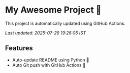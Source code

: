 # My Awesome Project 🚀

This project is automatically updated using GitHub Actions.

_Last updated: 2025-07-29 19:26:05 IST_

## Features
- Auto-update README using Python 🐍
- Auto Git push with GitHub Actions 🤖

